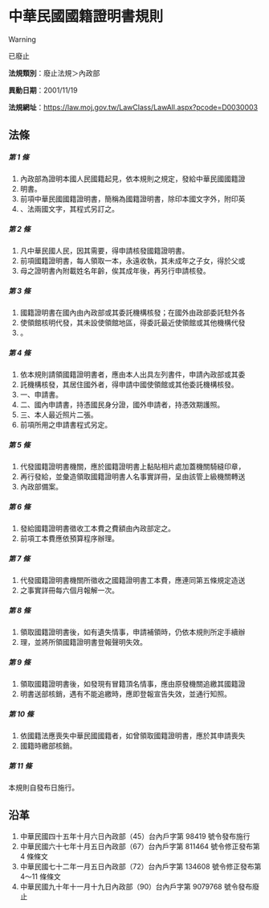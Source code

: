 # 中華民國國籍證明書規則
> [!WARNING]
> 已廢止

**法規類別**：廢止法規＞內政部

**異動日期**：2001/11/19  

**法規網址**：https://law.moj.gov.tw/LawClass/LawAll.aspx?pcode=D0030003



## 法條
##### 第 1 條
1. 內政部為證明本國人民國籍起見，依本規則之規定，發給中華民國國籍證
1. 明書。
1. 前項中華民國國籍證明書，簡稱為國籍證明書，除印本國文字外，附印英
1. 、法兩國文字，其程式另訂之。

##### 第 2 條
1. 凡中華民國人民，因其需要，得申請核發國籍證明書。
1. 前項國籍證明書，每人領取一本，永遠收執，其未成年之子女，得於父或
1. 母之證明書內附載姓名年齡，俟其成年後，再另行申請核發。

##### 第 3 條
1. 國籍證明書在國內由內政部或其委託機構核發；在國外由政部委託駐外各
1. 使領館核明代發，其未設使領館地區，得委託最近使領館或其他機構代發
1. 。

##### 第 4 條
1. 依本規則請領國籍證明書者，應由本人出具左列書件，申請內政部或其委
1. 託機構核發，其居住國外者，得申請中國使領館或其他委託機構核發。
1. 一、申請書。
1. 二、國內申請書，持憑國民身分證，國外申請者，持憑效期護照。
1. 三、本人最近照片二張。
1. 前項所用之申請書程式另定。

##### 第 5 條
1. 代發國籍證明書機關，應於國籍證明書上黏貼相片處加蓋機關騎縫印章，
1. 再行發給，並彙造領取國籍證明書人名事實詳冊，呈由該管上級機關轉送
1. 內政部備案。

##### 第 6 條
1. 發給國籍證明書徵收工本費之費額由內政部定之。
1. 前項工本費應依預算程序辦理。

##### 第 7 條
1. 代發國籍證明書機關所徵收之國籍證明書工本費，應連同第五條規定造送
1. 之事實詳冊每六個月報解一次。

##### 第 8 條
1. 領取國籍證明書後，如有遺失情事，申請補領時，仍依本規則所定手續辦
1. 理，並將所領國籍證明書登報聲明失效。

##### 第 9 條
1. 領取國籍證明書後，如發現有冒籍頂名情事，應由原發機關追繳其國籍證
1. 明書送部核銷，遇有不能追繳時，應即登報宣告失效，並通行知照。

##### 第 10 條
1. 依國籍法應喪失中華民國國籍者，如曾領取國籍證明書，應於其申請喪失
1. 國籍時繳部核銷。

##### 第 11 條
本規則自發布日施行。

## 沿革
1. 中華民國四十五年十月六日內政部（45）台內戶字第 98419  號令發布施行
1. 中華民國六十七年十月五日內政部（67）台內戶字第 811464 號令修正發布第 4  條條文
1. 中華民國七十二年一月五日內政部（72）台內戶字第 134608 號令修正發布第 4～11  條條文
1. 中華民國九十年十一月十九日內政部（90）台內戶字第 9079768  號令發布廢止
